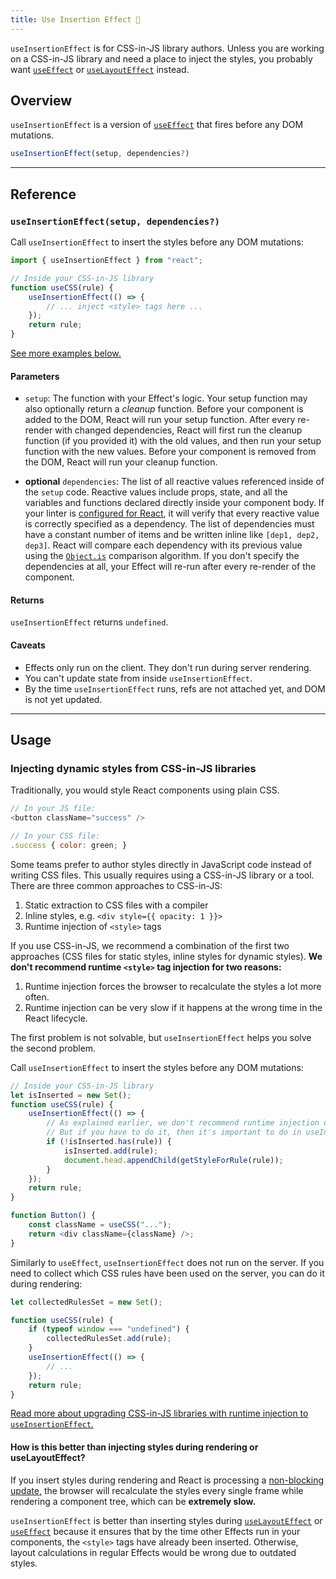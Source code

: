 ```yaml
---
title: Use Insertion Effect 🚫
---
```


<Pitfall>

`useInsertionEffect` is for CSS-in-JS library authors. Unless you are working on a CSS-in-JS library and need a place to inject the styles, you probably want [`useEffect`](/reference/react/useEffect) or [`useLayoutEffect`](/reference/react/useLayoutEffect) instead.

</Pitfall>

## Overview

<p class="intro" markdown>

`useInsertionEffect` is a version of [`useEffect`](/reference/react/useEffect) that fires before any DOM mutations.

```js
useInsertionEffect(setup, dependencies?)
```

</p>

---

## Reference

### `useInsertionEffect(setup, dependencies?)`

Call `useInsertionEffect` to insert the styles before any DOM mutations:

```js
import { useInsertionEffect } from "react";

// Inside your CSS-in-JS library
function useCSS(rule) {
	useInsertionEffect(() => {
		// ... inject <style> tags here ...
	});
	return rule;
}
```

[See more examples below.](#usage)

#### Parameters

-   `setup`: The function with your Effect's logic. Your setup function may also optionally return a _cleanup_ function. Before your component is added to the DOM, React will run your setup function. After every re-render with changed dependencies, React will first run the cleanup function (if you provided it) with the old values, and then run your setup function with the new values. Before your component is removed from the DOM, React will run your cleanup function.

-   **optional** `dependencies`: The list of all reactive values referenced inside of the `setup` code. Reactive values include props, state, and all the variables and functions declared directly inside your component body. If your linter is [configured for React](/learn/editor-setup#linting), it will verify that every reactive value is correctly specified as a dependency. The list of dependencies must have a constant number of items and be written inline like `[dep1, dep2, dep3]`. React will compare each dependency with its previous value using the [`Object.is`](https://developer.mozilla.org/en-US/docs/Web/JavaScript/Reference/Global_Objects/Object/is) comparison algorithm. If you don't specify the dependencies at all, your Effect will re-run after every re-render of the component.

#### Returns

`useInsertionEffect` returns `undefined`.

#### Caveats

-   Effects only run on the client. They don't run during server rendering.
-   You can't update state from inside `useInsertionEffect`.
-   By the time `useInsertionEffect` runs, refs are not attached yet, and DOM is not yet updated.

---

## Usage

### Injecting dynamic styles from CSS-in-JS libraries

Traditionally, you would style React components using plain CSS.

```js
// In your JS file:
<button className="success" />

// In your CSS file:
.success { color: green; }
```

Some teams prefer to author styles directly in JavaScript code instead of writing CSS files. This usually requires using a CSS-in-JS library or a tool. There are three common approaches to CSS-in-JS:

1. Static extraction to CSS files with a compiler
2. Inline styles, e.g. `<div style={{ opacity: 1 }}>`
3. Runtime injection of `<style>` tags

If you use CSS-in-JS, we recommend a combination of the first two approaches (CSS files for static styles, inline styles for dynamic styles). **We don't recommend runtime `<style>` tag injection for two reasons:**

1. Runtime injection forces the browser to recalculate the styles a lot more often.
2. Runtime injection can be very slow if it happens at the wrong time in the React lifecycle.

The first problem is not solvable, but `useInsertionEffect` helps you solve the second problem.

Call `useInsertionEffect` to insert the styles before any DOM mutations:

```js
// Inside your CSS-in-JS library
let isInserted = new Set();
function useCSS(rule) {
	useInsertionEffect(() => {
		// As explained earlier, we don't recommend runtime injection of <style> tags.
		// But if you have to do it, then it's important to do in useInsertionEffect.
		if (!isInserted.has(rule)) {
			isInserted.add(rule);
			document.head.appendChild(getStyleForRule(rule));
		}
	});
	return rule;
}

function Button() {
	const className = useCSS("...");
	return <div className={className} />;
}
```

Similarly to `useEffect`, `useInsertionEffect` does not run on the server. If you need to collect which CSS rules have been used on the server, you can do it during rendering:

```js
let collectedRulesSet = new Set();

function useCSS(rule) {
	if (typeof window === "undefined") {
		collectedRulesSet.add(rule);
	}
	useInsertionEffect(() => {
		// ...
	});
	return rule;
}
```

[Read more about upgrading CSS-in-JS libraries with runtime injection to `useInsertionEffect`.](https://github.com/reactwg/react-18/discussions/110)

<DeepDive>

#### How is this better than injecting styles during rendering or useLayoutEffect?

If you insert styles during rendering and React is processing a [non-blocking update,](/reference/react/useTransition#marking-a-state-update-as-a-non-blocking-transition) the browser will recalculate the styles every single frame while rendering a component tree, which can be **extremely slow.**

`useInsertionEffect` is better than inserting styles during [`useLayoutEffect`](/reference/react/useLayoutEffect) or [`useEffect`](/reference/react/useEffect) because it ensures that by the time other Effects run in your components, the `<style>` tags have already been inserted. Otherwise, layout calculations in regular Effects would be wrong due to outdated styles.

</DeepDive>
